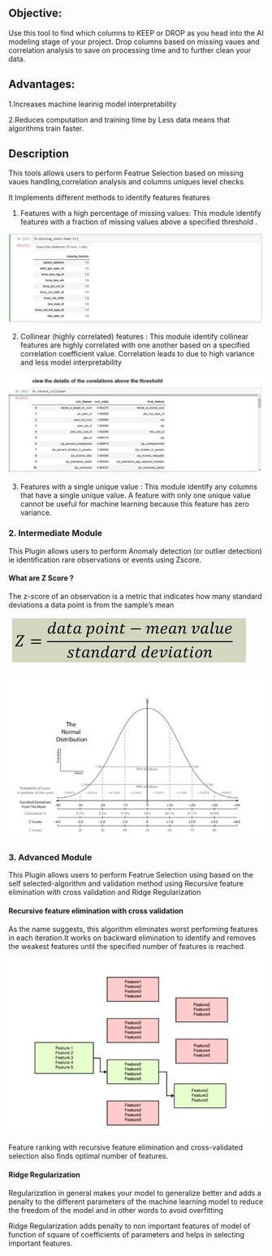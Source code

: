 ## Objective:

Use this tool to find which columns to KEEP or DROP as you head into the AI modeling stage of your project.
Drop columns based on missing vaues and correlation analysis to save on processing time and to further clean your data.


## Advantages:

1.Increases machine learinig model interpretability

2.Reduces computation and training time by Less data means that algorithms train faster.


## Description 

This tools allows users to perform Featrue Selection based on missing vaues handling,correlation analysis and columns uniques level checks

It Implements different methods to identify features features

1. Features with a high percentage of missing values: This module identify features with a fraction of missing values above a specified threshold .

![alt text](https://github.com/vikrampz/Feature-Selector/blob/master/missing_values.JPG)

2. Collinear (highly correlated) features : This module identify collinear features are highly correlated with one another based on a specified correlation coefficient value. Correlation leads to  due to high variance and less model interpretability

![alt text](https://github.com/vikrampz/Feature-Selector/blob/master/Correlation.JPG)

3. Features with a single unique value : This module identify any columns that have a single unique value. A feature with only one unique value cannot be useful for machine learning because this feature has zero variance. 

### 2. Intermediate Module
This Plugin allows users to perform Anomaly detection (or outlier detection) ie identification rare observations or events using Zscore.

#### What are Z Score ?
The z-score  of an observation is a metric that indicates how many standard deviations a data point is from the sample’s mean

![alt text](https://github.com/vikrampz/Feature-Selector/blob/master/Images/Zscore.JPG)

![alt text](https://github.com/vikrampz/Feature-Selector/blob/master/Images/Zscore%20Graph.JPG)

#### 



### 3. Advanced Module

This Plugin allows users to perform Featrue Selection using based on the self selected-algorithm and validation method using Recursive feature elimination with cross validation and Ridge Regularization


#### Recursive feature elimination with cross validation

As the name suggests, this algorithm eliminates worst performing features in each iteration.It works on backward elimination to identify and removes the weakest features until the specified number of features is reached. 

![alt text](https://github.com/vikrampz/Feature-Selector/blob/master/Backward_Elimination.JPG)


Feature ranking with recursive feature elimination and cross-validated selection also finds optimal number of features.


#### Ridge Regularization

Regularization in general makes your model to generalize better and adds a penalty to the different parameters of the machine learning model to reduce the freedom of the model and in other words to avoid overfitting

Ridge Regularization adds penalty to non important features of model of function of square of coefficients of parameters and helps in selecting important features. 


